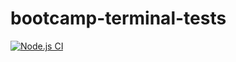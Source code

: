 # bootcamp-terminal-tests

[![Node.js CI](https://github.com/218039364/bootcamp-terminal-tests/actions/workflows/node.js.yml/badge.svg)](https://github.com/218039364/bootcamp-terminal-tests/actions/workflows/node.js.yml)
